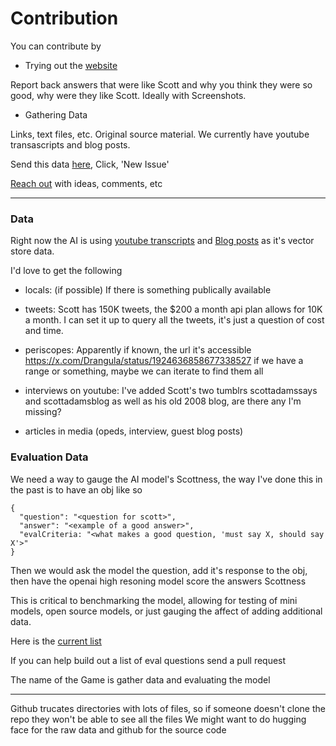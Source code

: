 # Contribution

You can contribute by

- Trying out the [website](https://scottadamsai.com)

Report back answers that were like Scott and why you think they were so good, why were they like Scott. Ideally with Screenshots.

- Gathering Data

Links, text files, etc. Original source material. We currently have youtube transascripts and blog posts.

Send this data [here](https://github.com/lando2319/scottAdamsAI/issues), Click, 'New Issue'

[Reach out](https://scottadamsai.com/contact) with ideas, comments, etc

----

### Data
Right now the AI is using [youtube transcripts](https://github.com/lando2319/scottAdamsAI/tree/main/cwsa_transcripts) and [Blog posts](https://github.com/lando2319/scottAdamsAI/tree/main/blogPosts) as it's vector store data.

I'd love to get the following

- locals: (if possible) If there is something publically available

- tweets:
Scott has 150K tweets, the $200 a month api plan allows for 10K a month. I can set it up to query all the tweets, it's just a question of cost and time.

- periscopes:
Apparently if known, the url it's accessible https://x.com/Drangula/status/1924636858677338527
if we have a range or something, maybe we can iterate to find them all

- interviews on youtube:
I've added Scott's two tumblrs scottadamssays and scottadamsblog as well as his old 2008 blog, are there any I'm missing?

- articles in media (opeds, interview, guest blog posts)

### Evaluation Data
We need a way to gauge the AI model's Scottness, the way I've done this in the past is to have an obj like so

```
{
  "question": "<question for scott>",
  "answer": "<example of a good answer>",
  "evalCriteria: "<what makes a good question, 'must say X, should say X'>"
}
```

Then we would ask the model the question, add it's response to the obj, then have the openai high resoning model score the answers Scottness

This is critical to benchmarking the model, allowing for testing of mini models, open source models, or just gauging the affect of adding additional data.

Here is the [current list](https://github.com/lando2319/scottAdamsAI/blob/main/evalTestData/base.json)

If you can help build out a list of eval questions send a pull request

The name of the Game is gather data and evaluating the model

----

Github trucates directories with lots of files, so if someone doesn't clone the repo they won't be able to see all the files
We might want to do hugging face for the raw data and github for the source code
